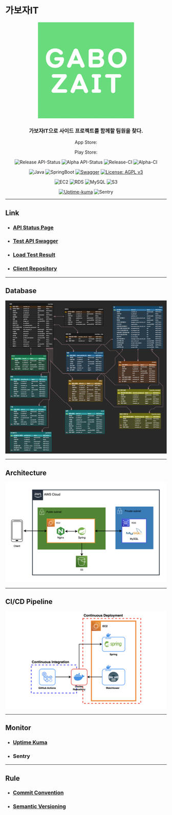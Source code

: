 # 가보자IT

<div align="center">

<img src="docs/img/gabojait-logo.png" alt="gabojait-logo.png" width=300 height=300>

### 가보자IT으로 사이드 프로젝트를 함께할 팀원을 찾다.

App Store:

Play Store:

![Release API-Status](https://uptime-kuma.nogamsung.com/api/badge/3/status?label=Release%20API%20Status&style=flat)
![Alpha API-Status](https://uptime-kuma.nogamsung.com/api/badge/2/status?label=Alpha%20API%20Status&style=flat)
![Release-CI](https://img.shields.io/endpoint.svg?url=https%3A%2F%2Factions-badge.atrox.dev%2Fgabojait%2Fgabojait-spring%2Fbadge%3Fref%3Dmaster%26token%3D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&style=flat&label=Release-CI&logo=GitHub-Actions)
![Alpha-CI](https://img.shields.io/endpoint.svg?url=https%3A%2F%2Factions-badge.atrox.dev%2Fgabojait%2Fgabojait-spring%2Fbadge%3Fref%3Ddevelop%26token%3D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&style=flat&label=Alpha-CI&logo=GitHub-Actions)

![Java](https://img.shields.io/badge/Java-11.0.11-6db33f?style=flat)
![SpringBoot](https://img.shields.io/badge/SpringBoot-2.6.6-6DB33F?logo=Spring-Boot&style=flat)
[![Swagger](https://img.shields.io/badge/Swagger-4E4E4E?logo=Swagger&style=flat)](https://gabojait-dev.nogamsung.com/api/v1/docs/swagger-ui/index.html)
[![License: AGPL v3](https://img.shields.io/badge/License-AGPL_v3-blue.svg)](LICENSE)

![EC2](https://img.shields.io/badge/EC2-t2.micro-FF9900?logo=amazonec2&style=flat)
![RDS](https://img.shields.io/badge/RDS-db.t3.micro-527FFF?logo=amazonrds&style=flat)
![MySQL](https://img.shields.io/badge/MySQL-8.0.33-4479A1?logo=mysql&style=flat)
![S3](https://img.shields.io/badge/S3-4E4E4E?logo=Amazon-S3&style=flat)

[![Uptime-kuma](https://img.shields.io/badge/Uptime%20Kuma-4E4E4E?logo=uptimekuma&style=flat)](https://uptime-kuma.nogamsung.com/status/gabojait)
![Sentry](https://img.shields.io/badge/Sentry-362D59?logo=sentry&style=flat)

</div>

---

## Link
- ### [API Status Page](https://uptime-kuma.nogamsung.com/status/gabojait)
- ### [Test API Swagger](https://gabojait-dev.nogamsung.com/api/v1/docs/swagger-ui/index.html)
- ### [Load Test Result](docs/LoadTestResult.md)
- ### [Client Repository](https://github.com/gabojait/gabojait-react-native)

---

## Database 

![Database Diagram](docs/img/database-diagram.png)

---

## Architecture

![Architecture Diagram](docs/img/architecture-diagram.png)

---

## CI/CD Pipeline

![CI/CD Pipeline Diagram](docs/img/cicd-pipeline-diagram.png)

---

## Monitor
- ### [Uptime Kuma](https://uptime-kuma.nogamsung.com/status/gabojait)
- ### Sentry

---

## Rule
- ### [Commit Convention](https://doublesprogramming.tistory.com/256)
- ### [Semantic Versioning](https://semver.org/lang/ko/)
